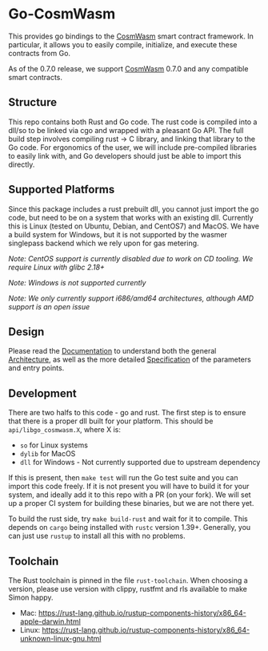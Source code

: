 # Go-CosmWasm

This provides go bindings to the [CosmWasm](https://github.com/CosmWasm/cosmwasm) smart
contract framework. In particular, it allows you to easily compile, initialize,
and execute these contracts from Go.

As of the 0.7.0 release, we support [CosmWasm](https://github.com/CosmWasm/cosmwasm) 0.7.0
and any compatible smart contracts.

## Structure

This repo contains both Rust and Go code. The rust code is compiled into a dll/so
to be linked via cgo and wrapped with a pleasant Go API. The full build step
involves compiling rust -> C library, and linking that library to the Go code.
For ergonomics of the user, we will include pre-compiled libraries to easily
link with, and Go developers should just be able to import this directly.

## Supported Platforms

Since this package includes a rust prebuilt dll, you cannot just import the go code,
but need to be on a system that works with an existing dll. Currently this is Linux
(tested on Ubuntu, Debian, and CentOS7) and MacOS. We have a build system for Windows,
but it is not supported by the wasmer singlepass backend which we rely upon for gas
metering.

*Note: CentOS support is currently disabled due to work on CD tooling. We require Linux with glibc 2.18+*

*Note: Windows is not supported currently*

*Note: We only currently support i686/amd64 architectures, although AMD support is an open issue*

## Design

Please read the [Documentation](./spec/Index.md) to understand both the general
[Architecture](./spec/Architecture.md), as well as the more detailed 
[Specification](./spec/Specification.md) of the parameters and entry points.

## Development

There are two halfs to this code - go and rust. The first step is to ensure that there is
a proper dll built for your platform. This should be `api/libgo_cosmwasm.X`, where X is:

* `so` for Linux systems
* `dylib` for MacOS
* `dll` for Windows - Not currently supported due to upstream dependency

If this is present, then `make test` will run the Go test suite and you can import this code freely.
If it is not present you will have to build it for your system, and ideally add it to this repo
with a PR (on your fork). We will set up a proper CI system for building these binaries,
but we are not there yet.

To build the rust side, try `make build-rust` and wait for it to compile. This depends on
`cargo` being installed with `rustc` version 1.39+. Generally, you can just use `rustup` to
install all this with no problems.

## Toolchain

The Rust toolchain is pinned in the file `rust-toolchain`. When choosing a version, please
use version with clippy, rustfmt and rls available to make Simon happy.

- Mac: https://rust-lang.github.io/rustup-components-history/x86_64-apple-darwin.html
- Linux: https://rust-lang.github.io/rustup-components-history/x86_64-unknown-linux-gnu.html
